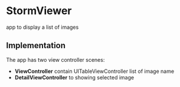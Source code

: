 # StormViewer
app to display a list of images
## Implementation
The app has two view controller scenes:
* **ViewController** contain UITableViewController list of image name 
* **DetailViewController** to showing selected image
